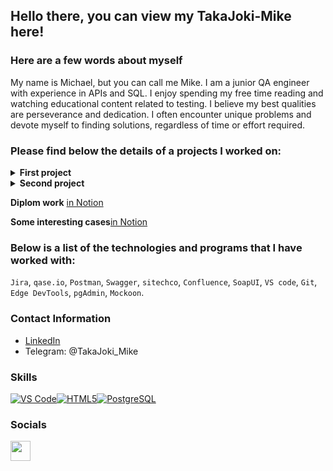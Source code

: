 ## Hello there, you can view my TakaJoki-Mike here!

### Here are a few words about myself

My name is Michael, but you can call me Mike. I am a junior QA engineer with experience in APIs and SQL. I enjoy spending my free time reading and watching educational content related to testing. I believe my best qualities are perseverance and dedication. I often encounter unique problems and devote myself to finding solutions, regardless of time or effort required.

### Please find below the details of a projects I worked on:

<details>
    <summary> <b>First project</b> </summary>
    
**Name:** *Skyeng Web Application Test for Teachers*  
**User-story:** *The teacher can schedule personal events and set reminders for their meetings.*

**Tasks Assigned:**
- Test "Personal events"
- Select the appropriate testing type, justify the selection, create and manage test documents.
- Enter and prioritize test cases in the Test Management System (TMS).
- Identify and report bugs using TMS.
- Demonstrate the skills acquired in the course by applying them in practical scenarios.

**Project solution:**  

- After conducting an analysis of the scheduling system, a [decomposition](https://github.com/TakaJoki-Mike/TakaJoki-Mike/blob/main/Files/Projectscreens/miro.jpg) was created.

[<img src="/Files/Projectscreens/miro.jpg" width="700" height="400">](https://miro.com/welcomeonboard/aU5KdmhNQUxwNEU2Sm1pb0dWZUlndmZyMXNFUDVqREtWeFBxYVVib1JWSFk2dGFNOTJRZTVvR09tOVluclk3VHwzNDU4NzY0NTQ3ODg4NDM5NTU5fDI=?share_link_id=933700350821)

- A set of [checklists](https://github.com/TakaJoki-Mike/TakaJoki-Mike/blob/main/Files/Projectscreens/sitechco.jpg) and [test cases](https://github.com/TakaJoki-Mike/TakaJoki-Mike/tree/main/Files/Projectscreens/Qase.io) were put together.
- Discovered [errors](https://github.com/TakaJoki-Mike/TakaJoki-Mike/tree/main/Files/Projectscreens/Bugs).
- The checks have been successfully carried out and their results have been recorded. The document was formatted using the [Confluence](https://github.com/TakaJoki-Mike/TakaJoki-Mike/blob/main/Files/Projectscreens/work_in_confluence.jpg) application.

**Conclusions:**  
As a result of the project, the following outcomes were achieved:
A [bug related to highlight text](https://github.com/TakaJoki-Mike/TakaJoki-Mike/tree/main/Files/Projectscreens/Bugs/Conclusion) has been discovered, which causes the form to close with all the entered data. This issue could result in a bad impression of the application for users. It is important to fix this bug before releasing the application to ensure a smooth user experience.
</details>

<details>
    <summary> <b>Second project</b> </summary>
  
**Name:** *Skyeng Web Application Test for Teachers*  
**User-story:** *The teacher can schedule personal events to serve as reminders for their own meetings.*

**Tasks Assigned:**

- Test "Personal events" 
- Testing an application using the API
- Demonstrate the skills acquired in the course by applying them in practical situations. 

**Project solution:**  

- Postman was used to perform API testing. You can see a collection [here](https://github.com/TakaJoki-Mike/TakaJoki-Mike/blob/main/Files/API/API%20coure%20work.postman_collection%20(1).json).

  [<img src="/Files/API/postman.png" width="700" height="250">](https://github.com/TakaJoki-Mike/TakaJoki-Mike/blob/main/Files/API/API%20coure%20work.postman_collection%20(1).json)
- The document was formatted using the [Confluence](https://github.com/TakaJoki-Mike/TakaJoki-Mike/blob/main/Files/Projectscreens/work_in_confluence.jpg) application.

**Conclusions:**  
As a result of the project, the following outcomes were achieved: All events were created, edited, and deleted. I wrote 3 API test cases, which cannot be tested through the interface. It wasn't possible to substitute an invalid date or time, but I was able to modify the colour of a personal event to blue, which isn't an available option when creating an event through the interface. The response status code was always 200; however, in case of an empty name or invalid time, the response body contained an error description.
</details>

<b>Diplom work</b> [in Notion](https://wheat-cruiser-95c.notion.site/61079ca3cabd46f89f05d8e20e6e87c6?pvs=4)

<b>Some interesting cases</b>[in Notion](https://wheat-cruiser-95c.notion.site/e88576059d814a0291a6d85cce462c71?pvs=4)

### Below is a list of the technologies and programs that I have worked with:

`Jira`, `qase.io`, `Postman`, `Swagger`, `sitechco`, `Confluence`,
`SoapUI`, `VS code`, `Git`, `Edge DevTools`, `pgAdmin`, `Mockoon`.


### Contact Information

* [LinkedIn](https://www.linkedin.com/in/mike-smirnov-b531b6295/?utm_source=share&utm_campaign=share_via&utm_content=profile&utm_medium=android_app)
* Telegram: @TakaJoki_Mike

### Skills

<p align="left">
<a href="https://code.visualstudio.com/" target="_blank" rel="noreferrer"><img src="https://raw.githubusercontent.com/danielcranney/readme-generator/main/public/icons/skills/visualstudiocode.svg" width="36" height="36" alt="VS Code" /></a><a href="https://developer.mozilla.org/en-US/docs/Glossary/HTML5" target="_blank" rel="noreferrer"><img src="https://raw.githubusercontent.com/danielcranney/readme-generator/main/public/icons/skills/html5-colored.svg" width="36" height="36" alt="HTML5" /></a><a href="https://www.postgresql.org/" target="_blank" rel="noreferrer"><img src="https://raw.githubusercontent.com/danielcranney/readme-generator/main/public/icons/skills/postgresql-colored.svg" width="36" height="36" alt="PostgreSQL" /></a>
</p>

### Socials

<p align="left"> <a href="https://www.linkedin.com/in/mike-smirnov-b531b6295" target="_blank" rel="noreferrer"> <picture> <source media="(prefers-color-scheme: dark)" srcset="https://raw.githubusercontent.com/danielcranney/readme-generator/main/public/icons/socials/linkedin-dark.svg" /> <source media="(prefers-color-scheme: light)" srcset="https://raw.githubusercontent.com/danielcranney/readme-generator/main/public/icons/socials/linkedin.svg" /> <img src="https://raw.githubusercontent.com/danielcranney/readme-generator/main/public/icons/socials/linkedin.svg" width="32" height="32" /> </picture> </a></p>
